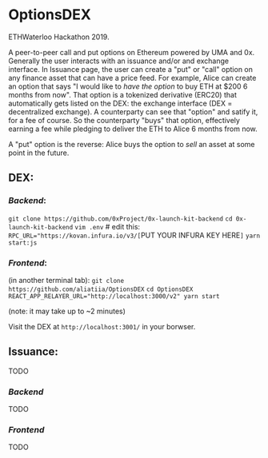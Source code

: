 # OptionsDEX
ETHWaterloo Hackathon 2019. 

A peer-to-peer call and put options on Ethereum powered by UMA and 0x. Generally the user interacts with an issuance and/or and exchange interface. In Issuance page, the user can create a "put" or "call" option on any finance asset that can have a price feed. For example, Alice can create an option that says "I would like to _have the option_ to buy ETH at $200 6 months from now". That option is a tokenized derivative (ERC20) that automatically gets listed on the DEX: the exchange interface (DEX = decentralized exchange). A counterparty can see that "option" and satify it, for a fee of course. So the counterparty "buys" that option, effectively earning a fee while pledging to deliver the ETH to Alice 6 months from now. 

A "put" option is the reverse: Alice buys the option to _sell_ an asset at some point in the future. 


## DEX: 

### _Backend_:
`git clone https://github.com/0xProject/0x-launch-kit-backend`
`cd 0x-launch-kit-backend`
`vim .env` # edit this: `RPC_URL="https://kovan.infura.io/v3/[`PUT YOUR INFURA KEY HERE`]`
`yarn start:js`

### _Frontend_:
(in another terminal tab):
`git clone https://github.com/aliatiia/OptionsDEX`
`cd OptionsDEX`
`REACT_APP_RELAYER_URL="http://localhost:3000/v2" yarn start`

(note: it may take up to ~2 minutes)

Visit the DEX at `http://localhost:3001/` in your borwser.

## Issuance:
TODO
### _Backend_
TODO
### _Frontend_
TODO





